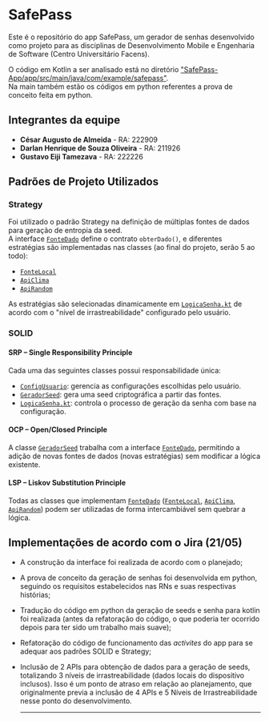 # SafePass

Este é o repositório do app SafePass, um gerador de senhas desenvolvido como projeto para as disciplinas de Desenvolvimento Mobile e Engenharia de Software (Centro Universitário Facens).

O código em Kotlin a ser analisado está no diretório ["SafePass-App/app/src/main/java/com/example/safepass"][link-pasta].  
Na main também estão os códigos em python referentes a prova de conceito feita em python.

## Integrantes da equipe
- **César Augusto de Almeida** - RA: 222909  
- **Darlan Henrique de Souza Oliveira** - RA: 211926  
- **Gustavo Eiji Tamezava** - RA: 222226  

## Padrões de Projeto Utilizados

### Strategy

Foi utilizado o padrão Strategy na definição de múltiplas fontes de dados para geração de entropia da seed.  
A interface [`FonteDado`][link-fonteDado] define o contrato `obterDado()`, e diferentes estratégias são implementadas nas classes (ao final do projeto, serão 5 ao todo):  
- [`FonteLocal`][link-fonteLocal]  
- [`ApiClima`][link-apiClima]  
- [`ApiRandom`][link-apiRandom]  

As estratégias são selecionadas dinamicamente em [`LogicaSenha.kt`][link-logicaSenha] de acordo com o "nível de irrastreabilidade" configurado pelo usuário.

### SOLID

#### SRP – Single Responsibility Principle
Cada uma das seguintes classes possui responsabilidade única:  
- [`ConfigUsuario`][link-configUsuario]: gerencia as configurações escolhidas pelo usuário.  
- [`GeradorSeed`][link-geradorSeed]: gera uma seed criptográfica a partir das fontes.  
- [`LogicaSenha.kt`][link-logicaSenha]: controla o processo de geração da senha com base na configuração.  

#### OCP – Open/Closed Principle
A classe [`GeradorSeed`][link-geradorSeed] trabalha com a interface [`FonteDado`][link-fonteDado], permitindo a adição de novas fontes de dados (novas estratégias) sem modificar a lógica existente.

#### LSP – Liskov Substitution Principle
Todas as classes que implementam [`FonteDado`][link-fonteDado] ([`FonteLocal`][link-fonteLocal], [`ApiClima`][link-apiClima], [`ApiRandom`][link-apiRandom]) podem ser utilizadas de forma intercambiável sem quebrar a lógica.

## Implementações de acordo com o Jira (21/05)
- A construção da interface foi realizada de acordo com o planejado;
- A prova de conceito da geração de senhas foi desenvolvida em python, seguindo os requisitos estabelecidos nas RNs e suas respectivas histórias;
- Tradução do código em python da geração de seeds e senha para kotlin foi realizada (antes da refatoração do código, o que poderia ter ocorrido depois para ter sido um trabalho mais suave);
- Refatoração do código de funcionamento das *activites* do app para se adequar aos padrões SOLID e Strategy;
- Inclusão de 2 APIs para obtenção de dados para a geração de seeds, totalizando 3 níveis de irrastreabilidade (dados locais do dispositivo inclusos). Isso é um ponto de atraso em relação ao planejamento, que originalmente previa a inclusão de 4 APIs e 5 Níveis de Irrastreabilidade nesse ponto do desenvolvimento.


  ---


[link-pasta]: https://github.com/DarlanHSO/SafePass/blob/main/SafePass-App/app/src/main/java/com/example/safepass  
[link-configUsuario]: https://github.com/DarlanHSO/SafePass/blob/main/SafePass-App/app/src/main/java/com/example/safepass/ConfigUsuario.kt  
[link-geradorSeed]: https://github.com/DarlanHSO/SafePass/blob/main/SafePass-App/app/src/main/java/com/example/safepass/GeradorSeed.kt  
[link-logicaSenha]: https://github.com/DarlanHSO/SafePass/blob/main/SafePass-App/app/src/main/java/com/example/safepass/LogicaSenha.kt  
[link-fonteDado]: https://github.com/DarlanHSO/SafePass/blob/main/SafePass-App/app/src/main/java/com/example/safepass/FonteDado.kt  
[link-fonteLocal]: https://github.com/DarlanHSO/SafePass/blob/main/SafePass-App/app/src/main/java/com/example/safepass/FonteLocal.kt  
[link-apiClima]: https://github.com/DarlanHSO/SafePass/blob/main/SafePass-App/app/src/main/java/com/example/safepass/ApiClima.kt  
[link-apiRandom]: https://github.com/DarlanHSO/SafePass/blob/main/SafePass-App/app/src/main/java/com/example/safepass/ApiRandom.kt  
